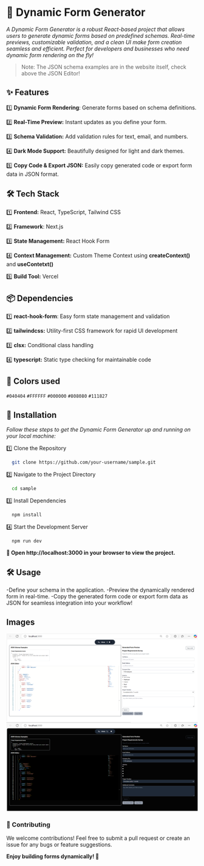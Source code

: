 # 📝 Dynamic Form Generator



*A Dynamic Form Generator is a robust React-based project that allows users to generate dynamic forms based on predefined schemas. Real-time previews, customizable validation, and a clean UI make form creation seamless and efficient. Perfect for developers and businesses who need dynamic form rendering on the fly!*

> Note: The JSON schema examples are in the website itself, check above the JSON Editor!

## ✨ Features
1️⃣ **Dynamic Form Rendering**: Generate forms based on schema definitions.

2️⃣ **Real-Time Preview:** Instant updates as you define your form.

3️⃣ **Schema Validation:** Add validation rules for text, email, and numbers.

4️⃣ **Dark Mode Support:** Beautifully designed for light and dark themes.

5️⃣ **Copy Code & Export JSON:** Easily copy generated code or export form data in JSON format.

## 🛠️ Tech Stack
1️⃣ **Frontend:** React, TypeScript, Tailwind CSS

2️⃣ **Framework**: Next.js

3️⃣ **State Management:** React Hook Form

4️⃣ **Context Management:** Custom Theme Context using **createContext()** and **useContetxt()**

5️⃣ **Build Tool:** Vercel
   
## 📦 Dependencies
1️⃣ **react-hook-form**: Easy form state management and validation

2️⃣ **tailwindcss:** Utility-first CSS framework for rapid UI development

3️⃣ **clsx:** Conditional class handling

4️⃣ **typescript:** Static type checking for maintainable code

## 🎨 Colors used
`#040404` `#FFFFFF` `#000000` `#808080` `#111827`
## 🚀 Installation
_Follow these steps to get the Dynamic Form Generator up and running on your local machine:_

1️⃣ Clone the Repository
```bash
  git clone https://github.com/your-username/sample.git
```  
2️⃣ Navigate to the Project Directory
```bash
  cd sample
``` 
3️⃣ Install Dependencies
```bash
  npm install
```  
4️⃣ Start the Development Server
```bash
  npm run dev
```  
**🚀 Open http://localhost:3000 in your browser to view the project.**

## 🛠️ Usage
-Define your schema in the application.
-Preview the dynamically rendered form in real-time.
-Copy the generated form code or export form data as JSON for seamless integration into your workflow!

## Images

![image](images\my-image1.png)
![image](images\my-image2.png)




### 🎉 Contributing
We welcome contributions! Feel free to submit a pull request or create an issue for any bugs or feature suggestions.

**Enjoy building forms dynamically! 🚀**
